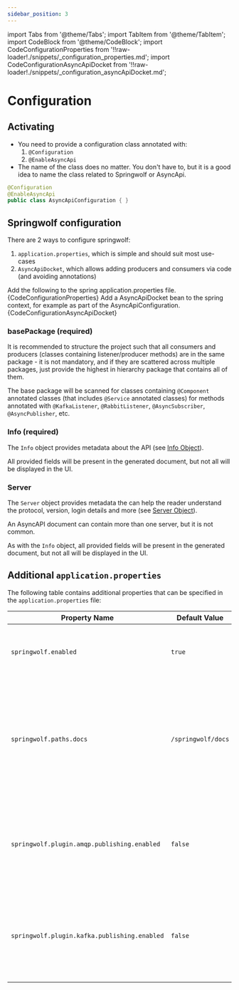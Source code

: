 ```yaml
---
sidebar_position: 3
---
```

import Tabs from '@theme/Tabs';
import TabItem from '@theme/TabItem';
import CodeBlock from '@theme/CodeBlock';
import CodeConfigurationProperties from '!!raw-loader!./snippets/_configuration_properties.md';
import CodeConfigurationAsyncApiDocket from '!!raw-loader!./snippets/_configuration_asyncApiDocket.md';

# Configuration

## Activating

- You need to provide a configuration class annotated with:
  1. `@Configuration`
  2. `@EnableAsyncApi`
- The name of the class does no matter. You don't have to, but it is a good idea to name the class related to Springwolf or AsyncApi.

```java
@Configuration
@EnableAsyncApi
public class AsyncApiConfiguration { }
```

## Springwolf configuration

There are 2 ways to configure springwolf:

1. `application.properties`, which is simple and should suit most use-cases
2. `AsyncApiDocket`, which allows adding producers and consumers via code (and avoiding annotations)

<Tabs>
  <TabItem value="application.properties" label="application.properties" default>
    Add the following to the spring application.properties file.
    <CodeBlock language="properties">{CodeConfigurationProperties}</CodeBlock>
  </TabItem>
  <TabItem value="AsyncApiDocket" label="AsyncApiDocket">
    Add a AsyncApiDocket bean to the spring context, for example as part of the AsyncApiConfiguration.
    <CodeBlock language="java">{CodeConfigurationAsyncApiDocket}</CodeBlock>
  </TabItem>
</Tabs>

### basePackage (required)

It is recommended to structure the project such that all consumers and producers (classes containing listener/producer methods) are in the same package - it is not mandatory, and if they are scattered across multiple packages, just provide the highest in hierarchy package that contains all of them.

The base package will be scanned for classes containing `@Component` annotated classes (that includes `@Service` annotated classes) for methods annotated with `@KafkaListener`, `@RabbitListener`, `@AsyncSubscriber`, `@AsyncPublisher`, etc.

### Info (required)

The `Info` object provides metadata about the API (see [Info Object][info]).

All provided fields will be present in the generated document, but not all will be displayed in the UI.

### Server

The `Server` object provides metadata the can help the reader understand the protocol, version, login details and more (see [Server Object][server]).

An AsyncAPI document can contain more than one server, but it is not common.

As with the `Info` object, all provided fields will be present in the generated document, but not all will be displayed in the UI.

## Additional `application.properties`

The following table contains additional properties that can be specified in the `application.properties` file:

| Property Name                                | Default Value | Description                                                                                                               |
|----------------------------------------------| ------------- |---------------------------------------------------------------------------------------------------------------------------|
| `springwolf.enabled`                         | `true` | Allows to disable springwolf at one central place.                                                                        |
| `springwolf.paths.docs`                      | `/springwolf/docs` | The path of the AsyncAPI document in JSON format. *Note that at the moment the UI will work only with the default value.* |
| `springwolf.plugin.amqp.publishing.enabled`  | `false` | Allow (anyone) to produce amqp messages from the UI. *Note that this has security implications*                           |
| `springwolf.plugin.kafka.publishing.enabled` | `false` | Allow (anyone) to produce kafka messages from the UI. *Note that this has security implications*                          |

[info]: https://www.asyncapi.com/docs/reference/specification/v2.0.0#infoObject.
[server]: https://www.asyncapi.com/docs/reference/specification/v2.0.0#serversObject